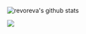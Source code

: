 ![revoreva's github stats](https://github-readme-stats.vercel.app/api?username=revoreva&show_icons=true&theme=dracula&count_private=true&include_all_commits=true)

<img src="https://komarev.com/ghpvc/?username=revoreva&color=green&style=flat-square">
